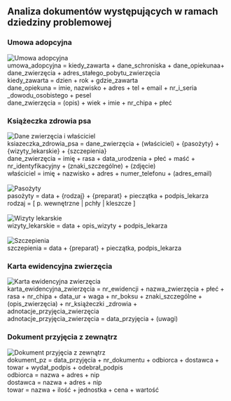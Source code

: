 ## Analiza dokumentów występujących w ramach dziedziny problemowej
### Umowa adopcyjna
![Umowa adopcyjna](dokumenty/umowa_adopcyjna.jpg) <br />
umowa_adopcyjna = kiedy_zawarta + dane_schroniska + dane_opiekunaa+ dane_zwierzęcia  + adres_stałego_pobytu_zwierzęcia <br />
kiedy_zawarta = dzien + rok + gdzie_zawarta <br />
dane_opiekuna = imie, nazwisko + adres + tel + email + nr_i_seria  _dowodu_osobistego + pesel <br />
dane_zwierzęcia = (opis) + wiek + imie + nr_chipa + płeć

### Książeczka zdrowia psa
![Dane zwierzęcia i właściciel](dokumenty/książeczka_zdrowia_1.jpg) <br />
ksiazeczka_zdrowia_psa = dane_zwierzęcia + (właściciel) + {pasożyty} + {wizyty_lekarskie} + {szczepienia} <br />
dane_zwierzęcia = imię + rasa + data_urodzenia + płeć + maść + nr_identyfikacyjny + (znaki_szczególne) + (zdjęcie) <br />
właściciel = imię + nazwisko + adres + numer_telefonu + (adres_email) <br /> <br />
![Pasożyty](dokumenty/książeczka_zdrowia_2.jpg) <br />
pasożyty = data + {rodzaj} + {preparat} + pieczątka + podpis_lekarza <br />
rodzaj = [ p. wewnętrzne | pchły | kleszcze ] <br /> <br />
![Wizyty lekarskie](dokumenty/książeczka_zdrowia_3.jpg) <br />
wizyty_lekarskie = data + opis_wizyty + podpis_lekarza <br /> <br />
![Szczepienia](dokumenty/książeczka_zdrowia_4.jpg) <br />
szczepienia = data + {preparat} + pieczątka, podpis_lekarza

### Karta ewidencyjna zwierzęcia
![Karta ewidencyjna zwierzęcia](dokumenty/karta_ewidencyjna.jpg) <br />
karta_ewidencyjna_zwierzęcia = nr_ewidencji + nazwa_zwierzęcia + płeć + rasa + nr_chipa + data_ur  + waga + nr_boksu + znaki_szczególne + (opis_zwierzęcia) +  nr_książeczki _zdrowia + adnotacje_przyjęcia_zwierzęcia <br />
adnotacje_przyjęcia_zwierzęcia = data_przyjęcia + (uwagi)

### Dokument przyjęcia z zewnątrz
![Dokument przyjęcia z zewnątrz](dokumenty/dokument_pz.jpg) <br />
dokument_pz = data_przyjęcia + nr_dokumentu + odbiorca + dostawca + towar + wydał_podpis + odebrał_podpis <br />
odbiorca = nazwa + adres + nip <br />
dostawca = nazwa + adres + nip <br />
towar = nazwa + ilość + jednostka + cena + wartość
